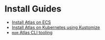 # Install Guides

- [Install Atlas on ECS](docs/atlas-docs/Installations/ecs.md)
- [Install Atlas on Kubernetes using Kustomize](docs/atlas-docs/Installations/kubernetes.md)
- [`mom` Atlas CLI tooling](docs/atlas-docs/Installations/mom-cli-reference.md)
